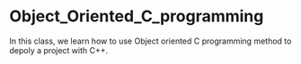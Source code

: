 # Object_Oriented_C_programming
In this class, we learn how to use Object oriented C programming method to depoly a project with C++.
 
